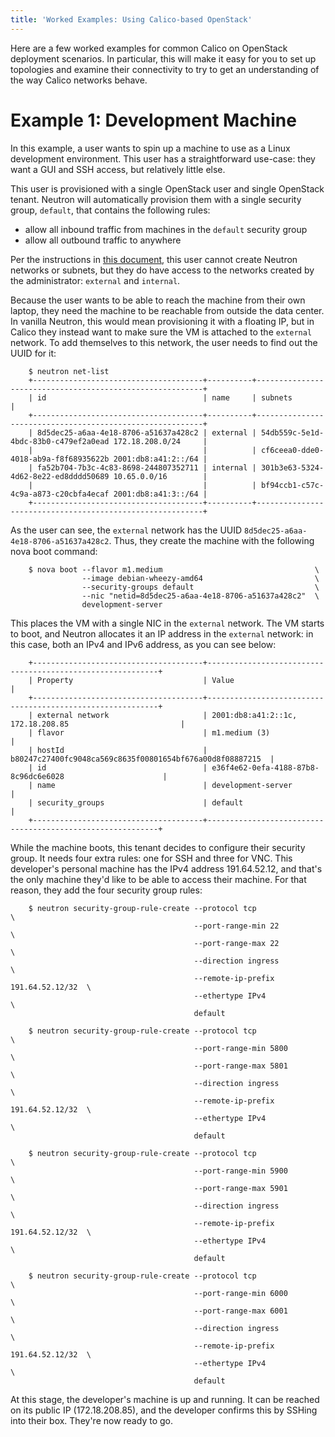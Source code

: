 ```yaml
---
title: 'Worked Examples: Using Calico-based OpenStack'
---
```


Here are a few worked examples for common Calico on OpenStack deployment
scenarios. In particular, this will make it easy for
you to set up topologies and examine their connectivity to try to get an
understanding of the way Calico networks behave.

Example 1: Development Machine
==============================

In this example, a user wants to spin up a machine to use as a Linux
development environment. This user has a straightforward use-case: they
want a GUI and SSH access, but relatively little else.

This user is provisioned with a single OpenStack user and single
OpenStack tenant. Neutron will automatically provision them with a
single security group, `default`, that contains the following rules:

-   allow all inbound traffic from machines in the `default` security
    group
-   allow all outbound traffic to anywhere

Per the instructions in [this document]({{site.url}}/{{page.version}}/getting-started/openstack), this user cannot create
Neutron networks or subnets, but they do have access to the networks
created by the administrator: `external` and `internal`.

Because the user wants to be able to reach the machine from their own
laptop, they need the machine to be reachable from outside the data
center. In vanilla Neutron, this would mean provisioning it with a
floating IP, but in Calico they instead want to make sure the VM is
attached to the `external` network. To add themselves to this network,
the user needs to find out the UUID for it:

```
    $ neutron net-list
    +--------------------------------------+----------+----------------------------------------------------------+
    | id                                   | name     | subnets                                                  |
    +--------------------------------------+----------+----------------------------------------------------------+
    | 8d5dec25-a6aa-4e18-8706-a51637a428c2 | external | 54db559c-5e1d-4bdc-83b0-c479ef2a0ead 172.18.208.0/24     |
    |                                      |          | cf6ceea0-dde0-4018-ab9a-f8f68935622b 2001:db8:a41:2::/64 |
    | fa52b704-7b3c-4c83-8698-244807352711 | internal | 301b3e63-5324-4d62-8e22-ed8dddd50689 10.65.0.0/16        |
    |                                      |          | bf94ccb1-c57c-4c9a-a873-c20cbfa4ecaf 2001:db8:a41:3::/64 |
    +--------------------------------------+----------+----------------------------------------------------------+
```

As the user can see, the `external` network has the UUID
`8d5dec25-a6aa-4e18-8706-a51637a428c2`. Thus, they create the machine
with the following nova boot command:

```
    $ nova boot --flavor m1.medium                                  \
                --image debian-wheezy-amd64                         \
                --security-groups default                           \
                --nic "netid=8d5dec25-a6aa-4e18-8706-a51637a428c2"  \
                development-server
```

This places the VM with a single NIC in the `external` network. The VM
starts to boot, and Neutron allocates it an IP address in the `external`
network: in this case, both an IPv4 and IPv6 address, as you can see
below:

```
    +--------------------------------------+-----------------------------------------------------------+
    | Property                             | Value                                                     |
    +--------------------------------------+-----------------------------------------------------------+
    | external network                     | 2001:db8:a41:2::1c, 172.18.208.85                         |
    | flavor                               | m1.medium (3)                                             |
    | hostId                               | b80247c27400fc9048ca569c8635f00801654bf676a00d8f08887215  |
    | id                                   | e36f4e62-0efa-4188-87b8-8c96dc6e6028                      |
    | name                                 | development-server                                        |
    | security_groups                      | default                                                   |
    +--------------------------------------+-----------------------------------------------------------+
```

While the machine boots, this tenant decides to configure their security
group. It needs four extra rules: one for SSH and three for VNC. This
developer's personal machine has the IPv4 address 191.64.52.12, and
that's the only machine they'd like to be able to access their machine.
For that reason, they add the four security group rules:

```
    $ neutron security-group-rule-create --protocol tcp                      \
                                         --port-range-min 22                 \
                                         --port-range-max 22                 \
                                         --direction ingress                 \
                                         --remote-ip-prefix 191.64.52.12/32  \
                                         --ethertype IPv4                    \
                                         default

    $ neutron security-group-rule-create --protocol tcp                      \
                                         --port-range-min 5800               \
                                         --port-range-max 5801               \
                                         --direction ingress                 \
                                         --remote-ip-prefix 191.64.52.12/32  \
                                         --ethertype IPv4                    \
                                         default

    $ neutron security-group-rule-create --protocol tcp                      \
                                         --port-range-min 5900               \
                                         --port-range-max 5901               \
                                         --direction ingress                 \
                                         --remote-ip-prefix 191.64.52.12/32  \
                                         --ethertype IPv4                    \
                                         default

    $ neutron security-group-rule-create --protocol tcp                      \
                                         --port-range-min 6000               \
                                         --port-range-max 6001               \
                                         --direction ingress                 \
                                         --remote-ip-prefix 191.64.52.12/32  \
                                         --ethertype IPv4                    \
                                         default
```

At this stage, the developer's machine is up and running. It can be
reached on its public IP (172.18.208.85), and the developer confirms
this by SSHing into their box. They're now ready to go.
